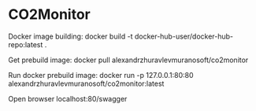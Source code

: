 # CO2Monitor

Docker image building:
docker build -t docker-hub-user/docker-hub-repo:latest .

Get prebuild image:
docker pull alexandrzhuravlevmuranosoft/co2monitor

Run docker  prebuild image:
docker run -p 127.0.0.1:80:80 alexandrzhuravlevmuranosoft/co2monitor:latest

Open browser localhost:80/swagger